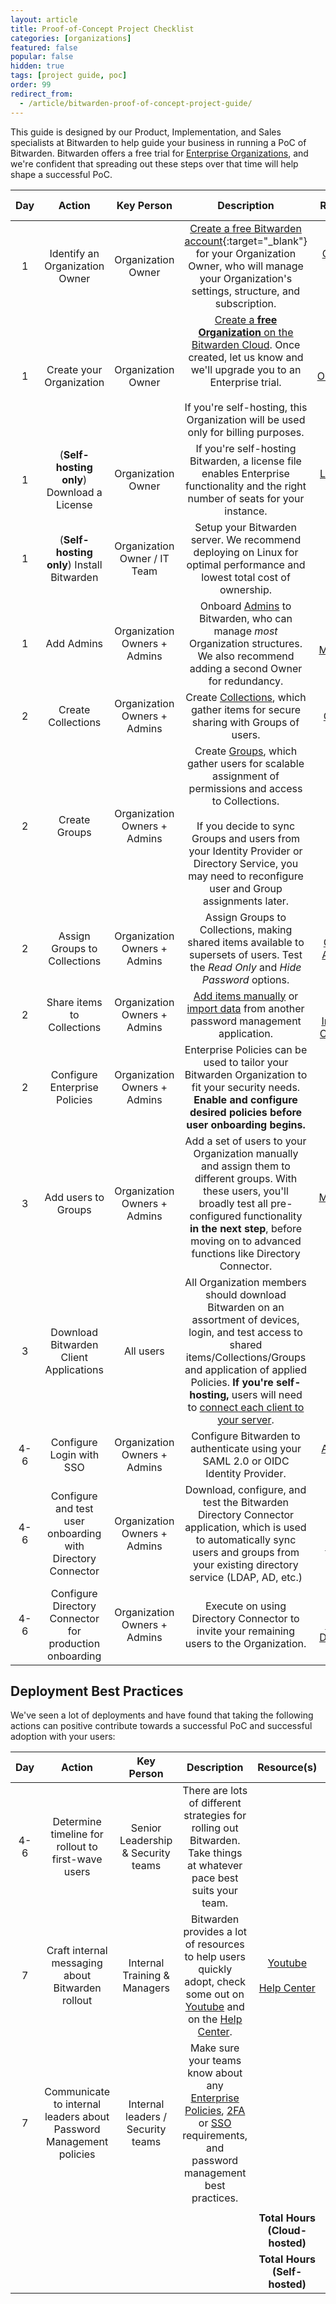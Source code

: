 ```yaml
---
layout: article
title: Proof-of-Concept Project Checklist
categories: [organizations]
featured: false
popular: false
hidden: true
tags: [project guide, poc]
order: 99
redirect_from:
  - /article/bitwarden-proof-of-concept-project-guide/
---
```


This guide is designed by our Product, Implementation, and Sales specialists at Bitwarden to help guide your business in running a PoC of Bitwarden. Bitwarden offers a free trial for [Enterprise Organizations]({{site.baseurl}}/article/about-organizations/), and we're confident that spreading out these steps over that time will help shape a successful PoC.

|Day|Action|Key Person|Description|Resource(s)|Duration (hrs)|
|:-:|:----:|:--------:|:---------:|:---------:|:------------:|
|1|Identify an Organization Owner|Organization Owner|[Create a free Bitwarden account](https://vault.bitwarden.com/#/register){:target="\_blank"} for your Organization Owner, who will manage your Organization's settings, structure, and subscription.|[Create your Bitwarden Account]({{site.baseurl}}/article/create-bitwarden-account/)|0.1|
|1|Create your Organization|Organization Owner|[Create a **free Organization** on the Bitwarden Cloud]({{site.baseurl}}/article/getting-started-organizations/#setup-your-organization). Once created, let us know and we'll upgrade you to an Enterprise trial.<br><br>If you're self-hosting, this Organization will be used only for billing purposes.|[Organizations]({{site.baseurl}}/article/about-organizations/)|0.1|
|1|(**Self-hosting only**) Download a License|Organization Owner|If you're self-hosting Bitwarden, a license file enables Enterprise functionality and the right number of seats for your instance.|[License Paid Features]({{site.baseurl}}/article/licensing-on-premise/#organization-license)|0.1|
|1|(**Self-hosting only**) Install Bitwarden|Organization Owner / IT Team|Setup your Bitwarden server. We recommend deploying on Linux for optimal performance and lowest total cost of ownership.|[Install and Deploy]({{site.baseurl}}/article/install-on-premise/)|2.5|
|1|Add Admins|Organization Owners + Admins|Onboard [Admins]({{site.baseurl}}/article/user-types-access-control/) to Bitwarden, who can manage *most* Organization structures. We also recommend adding a second Owner for redundancy.|[User Management]({{site.baseurl}}/article/managing-users/)|0.2|
|2|Create Collections|Organization Owners + Admins|Create [Collections]({{site.baseurl}}/article/about-collections/), which gather items for secure sharing with Groups of users.|[Collections]({{site.baseurl}}/article/about-collections/)|0.25|
|2| Create Groups|Organization Owners + Admins|Create [Groups]({{site.baseurl}}/article/about-groups), which gather users for scalable assignment of permissions and access to Collections.<br><br>If you decide to sync Groups and users from your Identity Provider or Directory Service, you may need to reconfigure user and Group assignments later.|[Groups]({{site.baseurl}}/article/groups/)|0.25|    
|2|Assign Groups to Collections|Organization Owners + Admins| Assign Groups to Collections, making shared items available to supersets of users. Test the *Read Only* and *Hide Password* options.|[Collections Assignment]({{site.baseurl}}/article/about-groups/#edit-collections-assignments)|.5|
|2|Share items to Collections|Organization Owners + Admins|[Add items manually]({{site.baseurl}}/article/sharing/#create-an-organization-item) or [import data]({{site.baseurl}}/article/import-to-org/) from another password management application.|[Sharing]({{site.baseurl}}/article/sharing)<br><br>[Import to an Organization]({{site.baseurl}}/article/import-to-org/)|0.25|
|2|Configure Enterprise Policies|Organization Owners + Admins|Enterprise Policies can be used to tailor your Bitwarden Organization to fit your security needs. **Enable and configure desired policies before user onboarding begins.**|[Enterprise Policies]({{site.baseurl}}/article/policies/)|0.1|
|3|Add users to Groups|Organization Owners + Admins|Add a set of users to your Organization manually and assign them to different groups. With these users, you'll broadly test all pre-configured functionality **in the next step**, before moving on to advanced functions like Directory Connector.|[User Management]({{site.baseurl}}/article/managing-users/)<br><br>[Groups]({{site.baseurl}}/article/about-groups/)|0.5|
|3|Download Bitwarden Client Applications|All users|All Organization members should download Bitwarden on an assortment of devices, login, and test access to shared items/Collections/Groups and application of applied Policies. **If you're self-hosting,** users will need to [connect each client to your server]({{site.baseurl}}/article/change-client-environment).|[Download Bitwarden](https://get.bitwarden.com/)|0.5|
|4-6|Configure Login with SSO|Organization Owners + Admins|Configure Bitwarden to authenticate using your SAML 2.0 or OIDC Identity Provider.|[About Login with SSO]({{site.baseurl}}/article/about-sso/)|1.5|
|4-6|Configure and test user onboarding with Directory Connector|Organization Owners + Admins|Download, configure, and test the Bitwarden Directory Connector application, which is used to automatically sync users and groups from your existing directory service (LDAP, AD, etc.)|[About Directory Connector]({{site.baseurl}}/article/directory-sync/)|1.5|
|4-6|Configure Directory Connector for production onboarding|Organization Owners + Admins|Execute on using Directory Connector to invite your remaining users to the Organization.|[Directory Connector Desktop App]({{site.baseurl}}/article/directory-sync-desktop/)|1|

## Deployment Best Practices

We've seen a lot of deployments and have found that taking the following actions can positive contribute towards a successful PoC and successful adoption with your users:

|Day|Action|Key Person|Description|Resource(s)|Duration (hrs)|
|:-:|:----:|:--------:|:---------:|:---------:|:------------:|
|4-6|Determine timeline for rollout to first-wave users|Senior Leadership & Security teams|There are lots of different strategies for rolling out Bitwarden. Take things at whatever pace best suits your team.| | |
|7|Craft internal messaging about Bitwarden rollout|Internal Training & Managers|Bitwarden provides a lot of resources to help users quickly adopt, check some out on [Youtube](http://youtube.com/bitwarden) and on the [Help Center](https://bitwarden.com/help/).|[Youtube](http://youtube.com/bitwarden)<br><br>[Help Center](https://bitwarden.com/help/)||  
|7|Communicate to internal leaders about Password Management policies|Internal leaders / Security teams|Make sure your teams know about any [Enterprise Policies]({{site.baseurl}}/article/policies), [2FA]({{site.baseurl}}/article/setup-two-step-login-duo/) or [SSO]({{site.baseurl}}/article/about-sso/) requirements, and password management best practices.| | |
| | | | | | |
| | | | |**Total Hours (Cloud-hosted)**|**7.35**|
| | | | |**Total Hours (Self-hosted)**|**9.85**|
